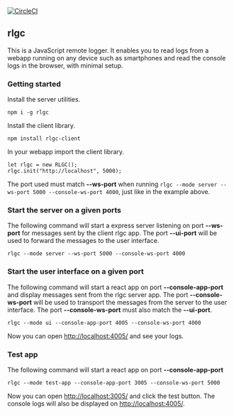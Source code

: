 [![CircleCI](https://circleci.com/gh/ggcaponetto/remote-logger-g-cell.svg?style=svg)](https://circleci.com/gh/ggcaponetto/remote-logger-g-cell)

## rlgc

This is a JavaScript remote logger. It enables you to read logs from a webapp running on any device such as smartphones
and read the console logs in the browser, with minimal setup.

### Getting started

Install the server utilities.

``npm i -g rlgc``

Install the client library.

``npm install rlgc-client``

In your webapp import the client library.

```
let rlgc = new RLGC();
rlgc.init("http://localhost", 5000);
```

The port used must match __--ws-port__ when running ``rlgc --mode server --ws-port 5000 --console-ws-port 4000``, just 
like in the example above.

### Start the server on a given ports

The following command will start a express server listening on port __--ws-port__ for messages sent by
the client rlgc app. The port __--ui-port__ will be used to forward the messages to the user interface.

``rlgc --mode server --ws-port 5000 --console-ws-port 4000``

### Start the user interface on a given port

The following command will start a react app on port __--console-app-port__ and display messages sent from the rlgc
 server app. The port __--console-ws-port__ will be used to transport the messages from the server to the user interface.
The port __--console-ws-port__ must also match the __--ui-port__.

``rlgc --mode ui --console-app-port 4005 --console-ws-port 4000``

Now you can open [http://localhost:4005/](http://localhost:4005/) and see your logs.

### Test app

The following command will start a react app on port __--console-app-port__ 

``rlgc --mode test-app --console-app-port 3005 --console-ws-port 5000``

Now you can open [http://localhost:3005/](http://localhost:3005/) and click the test button. The console logs will also 
be displayed on [http://localhost:4005/](http://localhost:4005/).